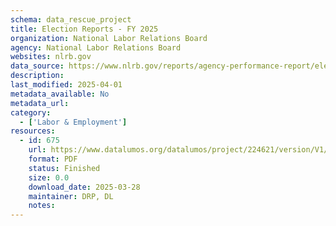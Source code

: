 ```yaml
---
schema: data_rescue_project 
title: Election Reports - FY 2025
organization: National Labor Relations Board
agency: National Labor Relations Board
websites: nlrb.gov
data_source: https://www.nlrb.gov/reports/agency-performance-report/election-reports/election-reports-fy-2025
description: 
last_modified: 2025-04-01
metadata_available: No
metadata_url: 
category:
  - ['Labor & Employment'] 
resources:
  - id: 675
    url: https://www.datalumos.org/datalumos/project/224621/version/V1/view
    format: PDF
    status: Finished
    size: 0.0
    download_date: 2025-03-28
    maintainer: DRP, DL
    notes: 
---
```

